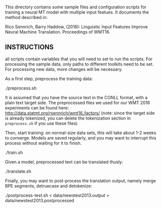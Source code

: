 This directory contains some sample files and configuration scripts for training a neural MT model with multiple input featues.
It documents the method described in:

Rico Sennrich, Barry Haddow, (2016):
    Linguistic Input Features Improve Neural Machine Translation. Proceedings of WMT16.


INSTRUCTIONS
------------

all scripts contain variables that you will need to set to run the scripts.
For processing the sample data, only paths to different toolkits need to be set.
For processing new data, more changes will be necessary.

As a first step, preprocess the training data:

  ./preprocess.sh

It is assumed that you have the source text in the CONLL format, with a plain text target side.
The preprocessed files we used for our WMT 2016 experiments can be found here: http://data.statmt.org/rsennrich/wmt16_factors/ (note: since the target side is already tokenized, you can delete the tokenization section in `preprocess.sh` if you use these files)

Then, start training: on normal-size data sets, this will take about 1-2 weeks to converge.
Models are saved regularly, and you may want to interrupt this process without waiting for it to finish.

  ./train.sh

Given a model, preprocessed text can be translated thusly:

  ./translate.sh

Finally, you may want to post-process the translation output, namely merge BPE segments,
detruecase and detokenize:

  ./postprocess-test.sh < data/newstest2013.output > data/newstest2013.postprocessed